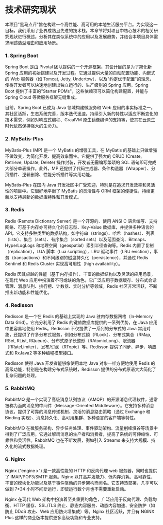 # 技术研究现状

本项目"黑马点评"旨在构建一个高性能、高可用的本地生活服务平台。为实现这一目标，我们采用了业界成熟且先进的技术栈。本章节将对项目中核心技术的相关研究现状进行概述，分析其在类似系统中的应用以及发展趋势，并结合本项目具体需求阐述选型理由和应用场景。

### 1. Spring Boot
Spring Boot 是由 Pivotal 团队提供的一个开源框架，其设计目的是为了简化新 Spring 应用的初始搭建以及开发过程。它通过提供大量的自动配置功能、内嵌式的 Web 服务器（如 Tomcat, Jetty, Undertow）、以及"约定优于配置"的理念，使得开发者可以快速地创建出独立运行的、生产级别的 Spring 应用。Spring Boot 提供了丰富的"Starter POMs"，这些依赖项可以简化构建配置，并能与 Spring Cloud 等微服务框架无缝集成。

目前，Spring Boot 已成为 Java 领域构建微服务和 Web 应用的事实标准之一。其社区活跃，生态系统完善，版本迭代迅速，持续引入新的特性以适应不断变化的技术需求，例如对响应式编程、GraalVM 原生镜像编译的支持等，使其在云原生时代依然保持强大的生命力。

### 2. MyBatis-Plus
MyBatis-Plus (MP) 是一个 MyBatis 的增强工具，在 MyBatis 的基础上只做增强不做改变，为简化开发、提高效率而生。它提供了强大的 CRUD (Create, Retrieve, Update, Delete) 操作封装，开发者无需编写繁琐的 SQL 语句即可完成大部分单表操作。此外，MP 还提供了代码生成器、条件构造器（Wrapper）、分页插件、逻辑删除、性能分析插件等实用功能。

MyBatis-Plus 在国内 Java 开发社区中广受欢迎，特别是在追求开发效率和灵活性的项目中。它很好地平衡了 MyBatis 的灵活性与 ORM 框架的便捷性，持续更新以支持最新的数据库特性和开发模式。

### 3. Redis
Redis (Remote Dictionary Server) 是一个开源的、使用 ANSI C 语言编写、支持网络、可基于内存亦可持久化的日志型、Key-Value 数据库，并提供多种语言的 API。它支持多种类型的数据结构，如字符串（strings）、哈希（hashes）、列表（lists）、集合（sets）、有序集合（sorted sets）以及范围查询、Bitmaps、HyperLogLogs 和地理空间（geospatial）索引半径查询等。Redis 内置了复制（replication），LUA 脚本（Lua scripting），LRU 驱动事件（LRU eviction），事务（transactions）和不同级别的磁盘持久化（persistence），并通过 Redis Sentinel 和 Redis Cluster 实现高可用性（high availability）。

Redis 因其卓越的性能（基于内存操作）、丰富的数据结构以及灵活的应用场景，在现代 Web 应用中扮演着不可或缺的角色。它广泛应用于数据缓存、分布式会话管理、消息队列、排行榜、计数器、实时分析等领域。Redis 社区非常活跃，不断推出新功能和性能优化。


### 4. Redisson
Redisson 是一个在 Redis 的基础上实现的 Java 驻内存数据网格（In-Memory Data Grid）。它充分利用了 Redis 的键值数据库提供的一系列优势，在 Java 应用中更容易地使用 Redis。Redisson 不仅提供了一系列的分布式的 Java 常用对象，还提供了许多分布式服务，例如分布式锁（RLock）、分布式集合（RMap, RSet, RList, RQueue）、分布式原子长整形（RAtomicLong）、限流器（RRateLimiter）、发布/订阅（RTopic）等。Redisson 提供了同步、异步、响应式和 RxJava2 等多种编程模型接口。

Redisson 使得 Java 开发者能够像使用本地 Java 对象一样方便地使用 Redis 的高级功能，特别是在构建分布式系统时，Redisson 提供的分布式原语大大简化了复杂问题的处理。

### 5. RabbitMQ
RabbitMQ 是一个实现了高级消息队列协议（AMQP）的开源消息代理软件，通常被称为面向消息的中间件（Message-Oriented Middleware）。它支持多种消息协议，提供了可靠的消息传递机制、灵活的消息路由策略（通过 Exchange 和 Binding 实现）、消息持久化、高可用集群、多种语言的客户端等特性。

RabbitMQ 在微服务架构、异步任务处理、事件驱动架构、流量削峰填谷等场景中得到了广泛应用。它通过解耦消息的生产者和消费者，提高了系统的可伸缩性、可靠性和灵活性。RabbitMQ 也在不断发展，例如引入 Streams 来支持大规模、持久化的流式数据处理。


### 6. Nginx
Nginx ("engine x") 是一款高性能的 HTTP 和反向代理 web 服务器，同时也提供了 IMAP/POP3/SMTP 服务。Nginx 以其高并发能力、低内存消耗、高可靠性、丰富的模块化功能以及基于事件驱动的异步架构而闻名。它支持热部署，几乎可以做到 7*24 小时不间断运行，即使运行数个月也不需要重新启动。

Nginx 在现代 Web 架构中扮演着至关重要的角色，广泛应用于反向代理、负载均衡、HTTP 缓存、SSL/TLS 终止、静态内容服务、动态内容加速、安全防护（如防止 DDoS 攻击、Web 应用防火墙集成）等。Nginx 社区活跃，并且有 NGINX Plus 这样的商业版本提供更多高级功能和专业支持。

